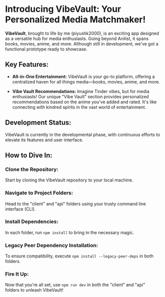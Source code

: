 # Introducing VibeVault: Your Personalized Media Matchmaker!

**VibeVault**, brought to life by me (piyushk2000), is an exciting app designed as a versatile hub for media enthusiasts. Going beyond Anilist, it spans books, movies, anime, and more. Although still in development, we've got a functional prototype ready to showcase.

## Key Features:

- **All-in-One Entertainment:** VibeVault is your go-to platform, offering a centralized haven for all things media—books, movies, anime, and more.

- **Vibe Vault Recommendations:** Imagine Tinder vibes, but for media enthusiasts! Our unique "Vibe Vault" section provides personalized recommendations based on the anime you've added and rated. It's like connecting with kindred spirits in the vast world of entertainment.

## Development Status:

VibeVault is currently in the developmental phase, with continuous efforts to elevate its features and user interface.

## How to Dive In:

### Clone the Repository:

Start by cloning the VibeVault repository to your local machine.

### Navigate to Project Folders:

Head to the "client" and "api" folders using your trusty command line interface (CLI).

### Install Dependencies:

In each folder, run `npm install` to bring in the necessary magic.

### Legacy Peer Dependency Installation:

To ensure compatibility, execute `npm install --legacy-peer-deps` in both folders.

### Fire It Up:

Now that you're all set, use `npm run dev` in both the "client" and "api" folders to unleash VibeVault!
